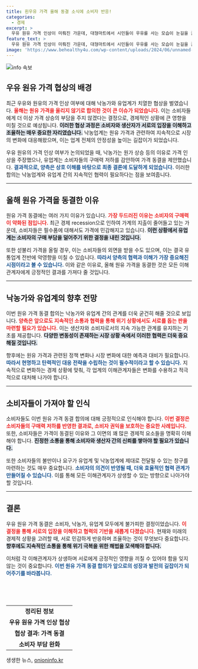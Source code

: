 ```yaml
---
title: 흰우유 가격 올해 동결 소식에 소비자 반응!
categories:
  - 경제
excerpt: >
  우유 원유 가격 인상이 미뤄진 가운데, 대형마트에서 시민들이 우유를 사는 모습이 눈길을 끌고 있습니다. 가격 안정을 위해 노력한 낙농가와 유업계의 협상 결과는?
feature_text: >
  우유 원유 가격 인상이 미뤄진 가운데, 대형마트에서 시민들이 우유를 사는 모습이 눈길을 끌고 있습니다. 가격 안정을 위해 노력한 낙농가와 유업계의 협상 결과는?
image: 'https://www.behealthy4u.com/wp-content/uploads/2024/06/unnamed-file.png'
---
```


<p><img src="https://www.behealthy4u.com/wp-content/uploads/2024/06/unnamed-file.png" alt="info 속보" /></p>

<h2 data-ke-size="size26">우유 원유 가격 협상의 배경</h2>

<p data-ke-size="size16">최근 우유와 원유의 가격 인상 여부에 대해 낙농가와 유업계가 치열한 협상을 벌였습니다. <b><span style="color: #ee2323;">올해는 원유 가격을 올리지 않기로 합의한 것이 큰 이슈가 되었습니다.</span></b> 이는 소비자들에게 더 이상 가격 상승의 부담을 주지 않겠다는 결정으로, 경제적인 상황에 큰 영향을 미칠 것으로 예상됩니다. <b><span style="background-color: #21538527;">이러한 협상 과정은 소비자와 생산자가 서로의 입장을 이해하고 조율하는 매우 중요한 자리였습니다.</span></b> 낙농업계는 원유 가격과 관련하여 지속적으로 시장의 변화에 대응해왔으며, 이는 업계 전체의 안정성을 높이는 길잡이가 되었습니다.</p>

<p data-ke-size="size16">우유 원유의 가격 인상 여부가 논의되었을 때, 낙농가는 원가 상승 등의 이유로 가격 인상을 주장했으나, 유업계는 소비자들의 구매력 저하를 감안하여 가격 동결을 제안했습니다. <b><span style="color: #1a5490;">결과적으로, 양측은 상호 이해를 바탕으로 최종 결론에 도달하게 되었습니다.</span></b> 이러한 합의는 낙농업계와 유업계 간의 지속적인 협력이 필요하다는 점을 보여줍니다.</p>

<hr>

<h2 data-ke-size="size26">올해 원유 가격을 동결한 이유</h2>

<p data-ke-size="size16">원유 가격 동결에는 여러 가지 이유가 있습니다. <b><span style="color: #ee2323;">가장 두드러진 이유는 소비자의 구매력이 약화된 점입니다.</span></b> 최근 경제 recession으로 인하여 가계의 지출이 줄어들고 있는 가운데, 소비자들은 필수품에 대해서도 가격에 민감해지고 있습니다. <b><span style="background-color: #21538527;">이런 상황에서 유업계는 소비자의 구매 부담을 덜어주기 위한 결정을 내린 것입니다.</span></b> </p>

<p data-ke-size="size16">또한 섣불리 가격을 올릴 경우, 이는 소비자들의 외면을 받을 수도 있으며, 이는 결국 유통업계 전반에 악영향을 미칠 수 있습니다. <b><span style="color: #1a5490;">따라서 양측의 협력과 이해가 가장 중요해진 시점이라고 볼 수 있습니다.</span></b> 이와 같은 이유로, 올해 원유 가격을 동결한 것은 모든 이해관계자에게 긍정적인 결과를 가져다 줄 것입니다.</p>

<hr>

<h2 data-ke-size="size26">낙농가와 유업계의 향후 전망</h2>

<p data-ke-size="size16">이번 원유 가격 동결 합의는 낙농가와 유업계 간의 관계를 더욱 굳건히 해줄 것으로 보입니다. <b><span style="color: #ee2323;">양측은 앞으로도 지속적인 소통과 협력을 통해 위기 상황에서도 서로를 돕는 판을 마련할 필요가 있습니다.</span></b> 이는 생산자와 소비자로서의 지속 가능한 관계를 유지하는 기초를 제공합니다. <b><span style="background-color: #21538527;">다양한 변동성이 존재하는 시장 상황 속에서 이러한 협력은 더욱 중요해질 것입니다.</span></b></p>

<p data-ke-size="size16">향후에는 원유 가격과 관련된 정책 변화나 시장 변화에 대한 예측과 대비가 필요합니다. <b><span style="color: #1a5490;">따라서 현명하고 탄력적인 대응 전략을 수립하는 것이 필수적이라고 할 수 있습니다.</span></b> 지속적으로 변화하는 경제 상황에 맞춰, 각 업계의 이해관계자들은 변화를 수용하고 적극적으로 대처해 나가야 합니다.</p>

<hr>

<h2 data-ke-size="size26">소비자들이 가져야 할 인식</h2>

<p data-ke-size="size16">소비자들도 이번 원유 가격 동결 합의에 대해 긍정적으로 인식해야 합니다. <b><span style="color: #ee2323;">이번 결정은 소비자들의 구매력 저하를 반영한 결과로, 소비자 권익을 보호하는 중요한 사례입니다.</span></b> 또한, 소비자들은 가격이 동결된 이유와 그 이면의 꽤 많은 경제적 요소들을 명확히 이해해야 합니다. <b><span style="background-color: #21538527;">진정한 소통을 통해 소비자와 생산자 간의 신뢰를 쌓아야 할 필요가 있습니다.</span></b></p>

<p data-ke-size="size16">또한 소비자들의 불만이나 요구가 유업계 및 낙농업계에 제대로 전달될 수 있는 창구를 마련하는 것도 매우 중요합니다. <b><span style="color: #1a5490;">소비자의 의견이 반영될 때, 더욱 효율적인 협력 관계가 만들어질 수 있습니다.</span></b> 이를 통해 모든 이해관계자가 상생할 수 있는 방향으로 나아가야 할 것입니다.</p>

<hr>

<h2 data-ke-size="size26">결론</h2>

<p data-ke-size="size16">우유 원유 가격 동결은 소비자, 낙농가, 유업계 모두에게 불가피한 결정이었습니다. <b><span style="color: #ee2323;">이 결정을 통해 서로의 입장을 이해하고 협력의 기반을 새롭게 다졌습니다.</span></b> 현재와 미래의 경제적 상황을 고려할 때, 서로 민감하게 반응하며 조율하는 것이 무엇보다 중요합니다. <b><span style="background-color: #21538527;">향후에도 지속적인 소통을 통해 위기 극복을 위한 해법을 모색해야 합니다.</span></b></p>

<p data-ke-size="size16">이처럼 각 이해관계자가 상생하며 서로에게 긍정적인 영향을 끼칠 수 있어야 함을 잊지 않는 것이 중요합니다. <b><span style="color: #1a5490;">이번 원유 가격 동결 합의가 앞으로의 성장과 발전의 길잡이가 되어주기를 바라봅니다.</span></b></p>

<p data-ke-size="size16">&nbsp;</p>

<p data-ke-size="size16">&nbsp;</p>

<table>
  <tr>
    <td style="text-align: center; height: 17px;"><b>정리된 정보</b></td>
  </tr>
  <tr>
    <td style="text-align: center; height: 17px;"><b>우유 원유 가격 인상 협상</b></td>
  </tr>
  <tr>
    <td style="text-align: center; height: 17px;"><b>협상 결과: 가격 동결</b></td>
  </tr>
  <tr>
    <td style="text-align: center; height: 17px;"><b>소비자 부담 완화</b></td>
  </tr>
</table>
생생한 뉴스, <a href="https://onioninfo.kr" rel="dofollow">onioninfo.kr</a>


